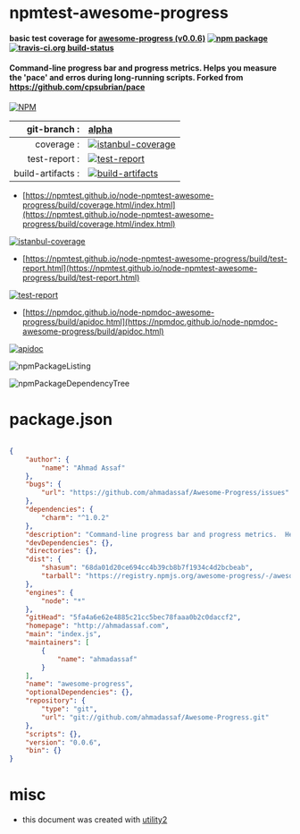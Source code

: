 # npmtest-awesome-progress

#### basic test coverage for  [awesome-progress (v0.0.6)](http://ahmadassaf.com)  [![npm package](https://img.shields.io/npm/v/npmtest-awesome-progress.svg?style=flat-square)](https://www.npmjs.org/package/npmtest-awesome-progress) [![travis-ci.org build-status](https://api.travis-ci.org/npmtest/node-npmtest-awesome-progress.svg)](https://travis-ci.org/npmtest/node-npmtest-awesome-progress)

#### Command-line progress bar and progress metrics.  Helps you measure the 'pace' and erros during long-running scripts. Forked from https://github.com/cpsubrian/pace

[![NPM](https://nodei.co/npm/awesome-progress.png?downloads=true&downloadRank=true&stars=true)](https://www.npmjs.com/package/awesome-progress)

| git-branch : | [alpha](https://github.com/npmtest/node-npmtest-awesome-progress/tree/alpha)|
|--:|:--|
| coverage : | [![istanbul-coverage](https://npmtest.github.io/node-npmtest-awesome-progress/build/coverage.badge.svg)](https://npmtest.github.io/node-npmtest-awesome-progress/build/coverage.html/index.html)|
| test-report : | [![test-report](https://npmtest.github.io/node-npmtest-awesome-progress/build/test-report.badge.svg)](https://npmtest.github.io/node-npmtest-awesome-progress/build/test-report.html)|
| build-artifacts : | [![build-artifacts](https://npmtest.github.io/node-npmtest-awesome-progress/glyphicons_144_folder_open.png)](https://github.com/npmtest/node-npmtest-awesome-progress/tree/gh-pages/build)|

- [https://npmtest.github.io/node-npmtest-awesome-progress/build/coverage.html/index.html](https://npmtest.github.io/node-npmtest-awesome-progress/build/coverage.html/index.html)

[![istanbul-coverage](https://npmtest.github.io/node-npmtest-awesome-progress/build/screenCapture.buildCi.browser.%252Ftmp%252Fbuild%252Fcoverage.lib.html.png)](https://npmtest.github.io/node-npmtest-awesome-progress/build/coverage.html/index.html)

- [https://npmtest.github.io/node-npmtest-awesome-progress/build/test-report.html](https://npmtest.github.io/node-npmtest-awesome-progress/build/test-report.html)

[![test-report](https://npmtest.github.io/node-npmtest-awesome-progress/build/screenCapture.buildCi.browser.%252Ftmp%252Fbuild%252Ftest-report.html.png)](https://npmtest.github.io/node-npmtest-awesome-progress/build/test-report.html)

- [https://npmdoc.github.io/node-npmdoc-awesome-progress/build/apidoc.html](https://npmdoc.github.io/node-npmdoc-awesome-progress/build/apidoc.html)

[![apidoc](https://npmdoc.github.io/node-npmdoc-awesome-progress/build/screenCapture.buildCi.browser.%252Ftmp%252Fbuild%252Fapidoc.html.png)](https://npmdoc.github.io/node-npmdoc-awesome-progress/build/apidoc.html)

![npmPackageListing](https://npmtest.github.io/node-npmtest-awesome-progress/build/screenCapture.npmPackageListing.svg)

![npmPackageDependencyTree](https://npmtest.github.io/node-npmtest-awesome-progress/build/screenCapture.npmPackageDependencyTree.svg)



# package.json

```json

{
    "author": {
        "name": "Ahmad Assaf"
    },
    "bugs": {
        "url": "https://github.com/ahmadassaf/Awesome-Progress/issues"
    },
    "dependencies": {
        "charm": "^1.0.2"
    },
    "description": "Command-line progress bar and progress metrics.  Helps you measure the 'pace' and erros during long-running scripts. Forked from https://github.com/cpsubrian/pace",
    "devDependencies": {},
    "directories": {},
    "dist": {
        "shasum": "68da01d20ce694cc4b39cb8b7f1934c4d2bcbeab",
        "tarball": "https://registry.npmjs.org/awesome-progress/-/awesome-progress-0.0.6.tgz"
    },
    "engines": {
        "node": "*"
    },
    "gitHead": "5fa4a6e62e4885c21cc5bec78faaa0b2c0daccf2",
    "homepage": "http://ahmadassaf.com",
    "main": "index.js",
    "maintainers": [
        {
            "name": "ahmadassaf"
        }
    ],
    "name": "awesome-progress",
    "optionalDependencies": {},
    "repository": {
        "type": "git",
        "url": "git://github.com/ahmadassaf/Awesome-Progress.git"
    },
    "scripts": {},
    "version": "0.0.6",
    "bin": {}
}
```



# misc
- this document was created with [utility2](https://github.com/kaizhu256/node-utility2)
